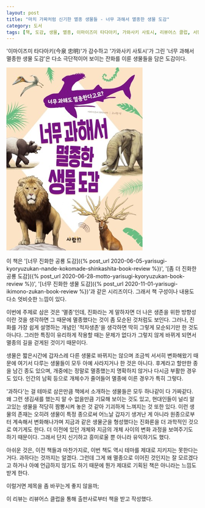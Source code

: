 ```yaml
---
layout: post
title: "마치 가짜처럼 신기한 멸종 생물들 - 너무 과해서 멸종한 생물 도감"
category: 도서
tags: [책, 도감, 생물, 멸종, 이마이즈미 타다아키, 가와사키 사토시, 리뷰어스 클럽, 서평]
---
```


'이마이즈미 타다아키(今泉 忠明)'가 감수하고
'가와사키 사토시'가 그린
'너무 과해서 멸종한 생물 도감'은
다소 극단적이어 보이는 잔화를 이룬 생물들을 담은 도감이다.

![표지](/images/book/yarisugi-zetsumetsuikimonozukan-book-h480.jpg)

이 책은 '[너무 진화한 공룡 도감]({% post_url 2020-06-05-yarisugi-kyoryuzukan-nande-kokomade-shinkashita-book-review %})',
'[좀 더 진화한 공룡 도감]({% post_url 2020-06-28-motto-yarisugi-kyoryuzukan-book-review %})',
'[너무 진화한 생물 도감]({% post_url 2020-11-01-yarisugi-ikimono-zukan-book-review %})'과 같은 시리즈이다.
그래서 책 구성이나 내용도 다소 엇비슷한 느낌이 있다.

이번에 주제로 삼은 것은 '멸종'인데,
진화라는 게 말하자면 더 나은 생존을 위한 방향성이란 것을 생각하면
그 때문에 멸종했다는 것이 좀 모순된 것처럼도 보인다.
그러나, 진화를 가장 쉽게 설명하는 개념인 '적자생존'을 생각하면 딱히 그렇게 모순되기만 한 것도 아니다.
그러한 특징이 유리하게 작용할 때는 문제가 없다가
그렇지 않게 바뀌게 되면서 멸종의 길을 걷게된 것이기 때문이다.

생물은 짧은시간에 갑자스레 다른 생물로 바뀌지는 않으며 조금씩 서서히 변화해왔기 때문에
여기서 다루는 생물들이 모두 아예 사라지거나 한 것은 아니다.
후계라고 할만한 종을 남긴 종도 있으며,
개중에는 정말로 멸종했는지 명확하지 않거나 다시금 부활한 경우도 있다.
인간의 남획 등으로 개체수가 줄어들어 멸종에 이른 경우가 특히 그렇다.

'과하다'는 걸 테마로 삼은만큼 책에서 소개하는 생물들은 모두 하나같이 다 가짜같다.
왜 그런 생김새를 했는지 알 수 없을만큼 기묘해 보이는 것도 있고,
현대인들이 널리 알고있는 생물을 적당히 짬뽕시켜 놓은 것 같아 기괴하게 느껴지는 것 또한 있다.
이런 생물의 존재는 오히려 생물이 특정 종으로써 어느날 갑자기 생겨난 게 아니라
원종으로부터 계속해서 변화해나가며 지금과 같은 생물군을 형성했다는 진화론을 더 과학적인 것으로 여기게도 한다.
더 이전에 있던 개체와 지금의 개체 사이의 변화 과정을 보여주기도 하기 때문이다.
그래서 단지 신기하고 흥미로울 뿐 아니라 유익하기도 했다.

아쉬운 것은, 이전 책들과 마찬가지로, 이번 책도 역시 테마를 제대로 지키지는 못한다는 거다.
과하다는 것까지는 알겠다.
그런데 그게 왜 멸종으로 이어진 것인지는 잘 모르겠다고 하거나 아예 언급하지 않기도 하기 때문에
뭔가 제대로 기획된 책은 아니라는 느낌도 받게 한다.

이럴거면 제목을 좀 바꾸는게 좋지 않을까;



<div class="im im-info">
이 리뷰는 리뷰어스 클럽을 통해 출판사로부터 책을 받고 작성했다.
</div>

